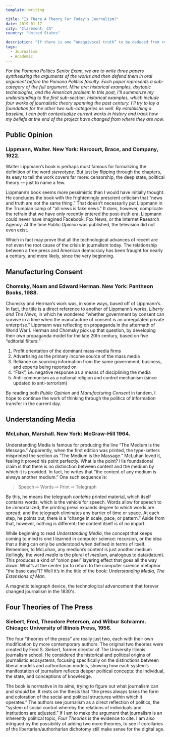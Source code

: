 ```yaml
---
template: writing

title: "Is There A Theory For Today's Journalism?"
date: 2019-01-17
city: "Claremont, CA"
country: "United States"

description: "If there is one “unequivocal truth” to be deduced from reading exclusively books about journalism, it’s that 2019 is not journalism's first crisis. If we’ll allow ourselves a second one — it’s probably that unequivocal truth doesn’t exist. When dealing in unequivocal truths, it’s usually best to stick to one."
tags:
  - Journalism
  - Academic
---
```


_For the Pomona Politics Senior Exam, we are to write three papers synthesizing the arguments of the works and then defend them in oral argument before the Pomona Politics faculty. Each paper represents a sub-category of the full argument. Mine are: historical examples, dsytopic technologies, and the American problem.In this post, I’ll summarize my understanding to the first sub-section, historical examples, which include four works of journalistic theory spanning the past century. I’ll try to lay a foundation for the other two sub-categories as well. By establishing a baseline, I can both contextualize current works in history and track how my beliefs at the end of the project have changed from where they are now._

## Public Opinion

### Lippmann, Walter. New York: Harcourt, Brace, and Company, 1922.

Walter Lippmann’s book is perhaps most famous for formalizing the definition of the word _stereotype._ But just by flipping through the chapters, its easy to tell the work covers far more: censorship, the deep state, political theory — just to name a few.

Lippmann’s book seems more pessimistic than I would have initially thought. He concludes the book with the frighteningly prescient criticism that “news and truth are not the same thing.” That doesn’t necessarily put Lippmann in the Trumpian camp of “all news is fake news.” It does, however, complicate the refrain that we have only recently entered the post-truth era. Lippmann could never have imagined Facebook, Fox News, or the Internet Research Agency. At the time _Public Opinion_ was published, the television did not even exist.

Which in fact may prove that all the technological advances of recent are not even the root cause of the crisis in journalism today. The relationship between a free press and American democracy has been fraught for nearly a century, and more likely, since the very beginning.

## Manufacturing Consent

### Chomsky, Noam and Edward Herman. New York: Pantheon Books, 1988.

Chomsky and Herman’s work was, in some ways, based off of Lippmann’s. In fact, the title is a direct reference to another of Lippmann’s works, _Liberty and The News_, in which he wondered “whether government by consent can survive in a time when the manufacture of consent is an unregulated private enterprise.” Lippmann was reflecting on propaganda in the aftermath of World War I. Herman and Chomsky pick up that question, by developing their own propaganda model for the late 20th century, based on five “editorial filters:”

1.  Profit orientation of the dominant mass-media firms
2.  Advertising as the primary income source of the mass media
3.  Reliance on sourcing information from the same government, business, and experts being reported on
4.  “Flak”, i.e. negative response as a means of disciplining the media
5.  Anti-communism as a national religion and control mechanism (since updated to anti-terrorism)

By reading both _Public Opinion_ and _Manufacturing Consent_ in tandem, I hope to continue the work of thinking through the politics of information transfer in the current day.

## Understanding Media

### McLuhan, Marshall. New York: McGraw-Hill 1964.

Understanding Media is famous for producing the line “The Medium is the Message.” Apparently, when the first edition was printed, the type-setters misprinted the section as “The Medium is the Massage.” McLuhan loved it, feeling it proved his point perfectly. What is the point? His foundational claim is that there is no distinction between content and the medium by which it is provided. In fact, he writes that “the content of any medium is always another medium.” One such sequence is:

> Speech ⇨ Words ⇨ Print ⇨ Telegraph

By this, he means the telegraph _contains_ printed material, which itself contains words, which is the vehicle for speech. Words allow for speech to be immortalized; the printing press expands degree to which words are spread; and the telegraph eliminates any barrier of time or space. At each step, he points out, there is a “change in scale, pace, or pattern.” Aside from that, however, nothing is different; the content itself is of no import.

While beginning to read _Understanding_ _Media_, the concept that keeps coming to mind is one I learned in computer science: recursion, or the idea that a thing can only be understood when defined in terms of itself. Remember, to McLuhan, any medium’s content is just another medium (tellingly, the word
_media_ is the plural of _medium_, analogous to data/datum). This produces a kind of “onion peel” layering effect that goes all the way down. What’s at the center (or to return to the computer science metaphor “the base case”)? Well it’s in the title of the book: _Understanding Media, The Extensions of Man._

<span class="figcaption_hack">A magnetic telegraph device, the technological advancement that forever changed
journalism in the 1830's.</span>

## Four Theories of The Press

### Siebert, Fred, Theodore Peterson, and Wilbur Schramm. Chicago: University of Illinois Press, 1956.

The four “theories of the press” are really just two, each with their own modification by more contemporary authors. The original two theories were created by Fred S. Siebert, former director of The University Illinois journalism school. He considered the historical and political origins of journalistic ecosystems, focusing specifically on the distinctions between liberal models and authoritarian models, showing how each system’s manifestation of journalism reflects deeper political concepts: the individual, the state, and conceptions of knowledge.

The book is normative in its aims, trying to figure out what journalism can and _should_ be. It rests on the thesis that “the press always takes the form and coloration of the social and political structures within which it operates.” The authors see journalism as a direct reflection of politics, the “system of social control whereby the relations of individuals and institutions are adjusted.” If I am to make the argument that journalism is an inherently political topic, _Four Theories_ is the evidence to cite. I am also intrigued by the possibility of adding two more theories, to see if corollaries of the libertarian/authoritarian dichotomy still make sense for the digital age.
